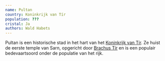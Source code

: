 ```yaml
---
name: Pultan
country: Koninkrijk van Tír
population: ???
cristal: Ja
authors: Wald Habets
---
```


Pultan is een historische stad in het hart van het [Koninkrijk van Tír](/wiki/geopolitics/koninkrijk-van-tir). Ze huist de eerste temple van Sarn, opgericht door [Brachus Tír](#) en is een populair bedevaartsoord onder de populatie van het rijk.
